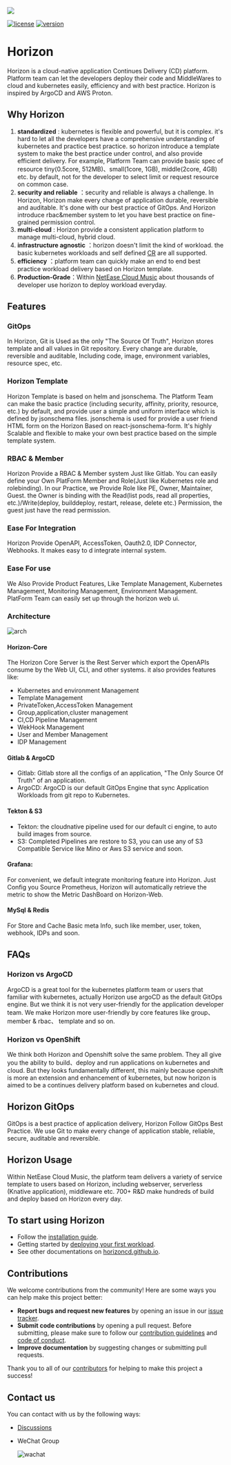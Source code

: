 <img style="margin-left: auto; margin-right: auto; display: block" src="image/readme/horizon.svg">

[![license](https://img.shields.io/hexpm/l/plug)]() [![version](https://img.shields.io/badge/horizon-v2.0.1-yellow)]()

# Horizon

Horizon is a cloud-native application Continues Delivery (CD) platform. Platform team can let the developers deploy their code and MiddleWares to cloud and kubernetes easily, efficiency and with best practice. Horizon is inspired by ArgoCD and AWS Proton.

## Why Horizon

1. **standardized** : kubernetes is flexible and powerful, but it is complex. it's hard to let all the developers have a comprehensive understanding of kubernetes and practice best practice. so horizon introduce a template system to make the best practice under control, and also provide efficient delivery. For example, Platform Team can provide basic spec of resource tiny(0.5core, 512MB)、small(1core, 1GB), middle(2core, 4GB) etc. by default, not for the developer to select limit or request resource on common case.
2. **security and reliable** ：security and reliable is always a challenge. In Horizon, Horizon make every change of application durable, reversible and auditable. It's done with our best practice of GitOps. And Horizon introduce rbac&member system to let you have best practice on fine-grained permission control.
3. **multi-cloud** : Horizon provide a consistent application platform to manage multi-cloud, hybrid cloud.
4. **infrastructure agnostic** ：horizon doesn't limit the kind of workload. the basic kubernetes workloads and self defined [CR](https://kubernetes.io/docs/concepts/extend-kubernetes/api-extension/custom-resources/) are all supported.
5. **efficiency** ：platform team can quickly make an end to end best practice workload delivery based on Horizon template.
6. **Production-Grade**：Within [NetEase Cloud Music](https://music.163.com/) about thousands of developer use horizon to deploy workload everyday.

## Features

### GitOps

In Horizon, Git is Used as the only "The Source Of Truth", Horizon stores template and all values in Git repository. Every change are durable, reversible and auditable, Including code, image, environment variables, resource spec, etc.

### Horizon Template

Horizon Template is based on helm and jsonschema. The Platform Team can make the basic practice (including security, affinity, priority, resource, etc.) by default, and provide user a simple and uniform interface which is defined by jsonschema files. jsonschema is used for provide a user friend HTML form on the Horizon Based on react-jsonschema-form. It's highly Scalable and flexible to make your own best practice based on the simple template system.

### RBAC & Member

Horizon Provide a RBAC & Member system Just like Gitlab. You can easily define your Own PlatForm Member and Role(Just like Kubernetes role and rolebinding). In our Practice, we Provide Role like PE, Owner, Maintainer, Guest. the Owner is binding with the Read(list pods, read all properties, etc.)/Write(deploy, builddeploy, restart, release, delete etc.) Permission, the guest just have the read permission.

### Ease For Integration

Horizon Provide OpenAPI, AccessToken, Oauth2.0, IDP Connector, Webhooks. It makes easy to d integrate internal system.

### Ease For use

We Also Provide Product Features, Like Template Management, Kubernetes Management, Monitoring Management, Environment Management. PlatForm Team can easily set up through the horizon web ui.

### Architecture

![arch](https://horizoncd.github.io/assets/images/horizon-opensource-arch-d7a6d3d217198c2e20d377615c7e71db.jpg)

#### Horizon-Core

The Horizon Core Server is the Rest Server which export the OpenAPIs consume by the Web UI, CLI, and other systems. it also provides features like:

* Kubernetes and environment Management
* Template Management
* PrivateToken,AccessToken Management
* Group,application,cluster management
* CI,CD Pipeline Management
* WekHook Management
* User and Member Management
* IDP Management

#### Gitlab & ArgoCD

* Gitlab: Gitlab store all the configs of an application, "The Only Source Of Truth" of an application.
* ArgoCD: ArgoCD is our default GitOps Engine that sync Application Workloads from git repo to Kubernetes.

#### Tekton & S3

* Tekton: the cloudnative pipeline used for our default ci engine, to auto build images from source.
* S3: Completed Pipelines are restore to S3, you can use any of S3 Compatible Service like Mino or Aws S3 service and soon.

#### Grafana:

For convenient, we default integrate monitoring feature into Horizon. Just Config you Source Prometheus, Horizon will automatically retrieve the metric to show the Metric DashBoard on Horizon-Web.

#### MySql & Redis

For Store and Cache Basic meta Info, such like member, user, token, webhook, IDPs and soon.

## FAQs

### Horizon vs ArgoCD

ArgoCD is a great tool for the kubernetes platform team or users that familiar with kubernetes, actually Horizon use argoCD as the default GitOps engine. But we think it is not very user-friendly for the application developer team. We make Horizon more user-friendly by core features like group、member & rbac、 template and so on.

### Horizon vs OpenShift

We think both Horizon and Openshift solve the same problem. They all give you the ability to build、deploy and run applications on kubernetes and cloud. But they looks fundamentally different, this mainly because openshift is more an extension and enhancement of kubernetes, but now horizon is aimed to be a continues delivery platform based on kubernetes and cloud.

## Horizon GitOps

GitOps is a best practice of application delivery, Horizon Follow GitOps Best Practice. We use Git to make every change of application stable, reliable, secure, auditable and reversible.

## Horizon Usage

Within NetEase Cloud Music, the platform team delivers a variety of service template to users based on Horizon, including webserver, serverless (Knative application), middleware etc. 700+ R&D make hundreds of build and deploy based on Horizon every day.

## To start using Horizon

- Follow the [installation guide](https://horizoncd.github.io/docs/tutorials/how-to-install).
- Getting started by [deploying your first workload](https://horizoncd.github.io/docs/tutorials/how-to-deploy-your-first-workload).
- See other documentations on [horizoncd.github.io](https://horizoncd.github.io/docs/user-guide/common-user/group).

## Contributions

We welcome contributions from the community! Here are some ways you can help make this project better:

- **Report bugs and request new features** by opening an issue in our [issue tracker](https://github.com/horizoncd/horizon/issues).
- **Submit code contributions** by opening a pull request. Before submitting, please make sure to follow our [contribution guidelines](./CONTRIBUTING.md) and [code of conduct](https://github.com/horizoncd/horizon/CODE_OF_CONDUCT.md).
- **Improve documentation** by suggesting changes or submitting pull requests.

Thank you to all of our [contributors](https://github.com/horizoncd/horizon/contributors) for helping to make this project a success!

## Contact us

You can contact with us by the following ways:

- [Discussions](https://github.com/horizoncd/horizon/discussions)
- WeChat Group  
  
  ![wachat](image/readme/wechat.png)
